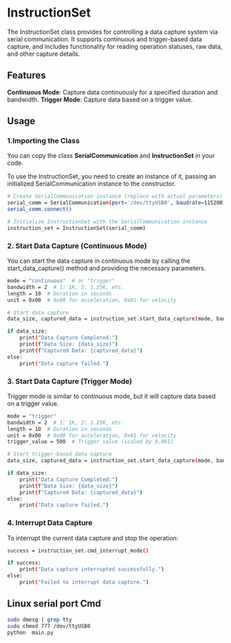 # InstructionSet

The InstructionSet class provides for controlling a data capture system via serial communication. It supports continuous and trigger-based data capture, and includes functionality for reading operation statuses, raw data, and other capture details.

## Features
**Continuous Mode**: Capture data continuously for a specified duration and bandwidth.
**Trigger Mode**: Capture data based on a trigger value.

## Usage
### 1.Importing the Class
You can copy the class **SerialCommunication** and **InstructionSet** in your code.

To use the InstructionSet, you need to create an instance of it, passing an initialized SerialCommunication instance to the constructor.
```bash
# Create SerialCommunication instance (replace with actual parameters)
serial_comm = SerialCommunication(port='/dev/ttyUSB0', baudrate=115200)
serial_comm.connect()

# Initialize InstructionSet with the SerialCommunication instance
instruction_set = InstructionSet(serial_comm)
```

### 2. Start Data Capture (Continuous Mode)
You can start the data capture in continuous mode by calling the start_data_capture() method and providing the necessary parameters.
```bash
mode = "continuous"  # or "trigger"
bandwidth = 2  # 1: 1K, 2: 1.25K, etc.
length = 10  # Duration in seconds
unit = 0x00  # 0x00 for acceleration, 0x01 for velocity

# Start data capture
data_size, captured_data = instruction_set.start_data_capture(mode, bandwidth, length, unit)

if data_size:
    print("Data Capture Completed:")
    print(f"Data Size: {data_size}")
    print(f"Captured Data: {captured_data}")
else:
    print("Data capture failed.")
```

### 3. Start Data Capture (Trigger Mode)
Trigger mode is similar to continuous mode, but it will capture data based on a trigger value.
```bash
mode = "trigger"
bandwidth = 2  # 1: 1K, 2: 1.25K, etc.
length = 10  # Duration in seconds
unit = 0x00  # 0x00 for acceleration, 0x01 for velocity
trigger_value = 500  # Trigger value (scaled by 0.001)

# Start trigger-based data capture
data_size, captured_data = instruction_set.start_data_capture(mode, bandwidth, length, unit, trigger=trigger_value)

if data_size:
    print("Data Capture Completed:")
    print(f"Data Size: {data_size}")
    print(f"Captured Data: {captured_data}")
else:
    print("Data capture failed.")
```
### 4. Interrupt Data Capture
To interrupt the current data capture and stop the operation:
```bash
success = instruction_set.cmd_interrupt_mode()

if success:
    print("Data capture interrupted successfully.")
else:
    print("Failed to interrupt data capture.")
```




## Linux serial port Cmd
```bash
sudo dmesg | grep tty
sudo chmod 777 /dev/ttyUSB0
python  main.py
```